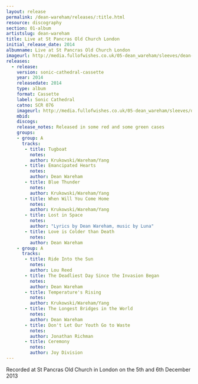 ```yaml
---
layout: release
permalink: /dean-wareham/releases/:title.html
resource: discography
section: 01-album
artistslug: dean-wareham
title: Live at St Pancras Old Church London
initial_release_date: 2014
albumname: Live at St Pancras Old Church London
imageurl: http://media.fullofwishes.co.uk/05-dean_wareham/sleeves/dean-wareham-live-at-st-pancras-sonic-cathedral.jpg
releases:
  - release: 
    version: sonic-cathedral-cassette
    year: 2014
    releasedate: 2014
    type: album
    format: Cassette
    label: Sonic Cathedral
    catno: SCR 076
    imageurl: http://media.fullofwishes.co.uk/05-dean_wareham/sleeves/dean-wareham-live-at-st-pancras-sonic-cathedral.jpg
    mbid: 
    discogs: 
    release_notes: Released in some red and some green cases
    groups:
    - group: A
      tracks:
       - title: Tugboat
         notes: 
         author: Krukowski/Wareham/Yang
       - title: Emancipated Hearts
         notes: 
         author: Dean Wareham
       - title: Blue Thunder
         notes: 
         author: Krukowski/Wareham/Yang
       - title: When Will You Come Home
         notes: 
         author: Krukowski/Wareham/Yang
       - title: Lost in Space
         notes: 
         author: "Lyrics by Dean Wareham, music by Luna"
       - title: Love is Colder than Death
         notes: 
         author: Dean Wareham
    - group: A
      tracks:
       - title: Ride Into the Sun
         notes: 
         author: Lou Reed
       - title: The Deadliest Day Since the Invasion Began
         notes: 
         author: Dean Wareham
       - title: Temperature's Rising
         notes: 
         author: Krukowski/Wareham/Yang
       - title: The Longest Bridges in the World
         notes: 
         author: Dean Wareham
       - title: Don't Let Our Youth Go to Waste
         notes: 
         author: Jonathan Richman
       - title: Ceremony
         notes: 
         author: Joy Division
---
```

Recorded at St Pancras Old Church in London on the 5th and 6th December 2013